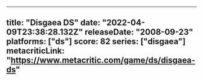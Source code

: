 
---
title: "Disgaea DS"
date: "2022-04-09T23:38:28.132Z"
releaseDate: "2008-09-23"
platforms: ["ds"]
score: 82
series: ["disgaea"]
metacriticLink: "https://www.metacritic.com/game/ds/disgaea-ds"
---
